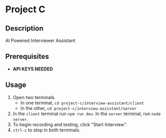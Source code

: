 # Project C

## Description
AI Powered Interviewer Assistant

## Prerequisites
- **API KEYS NEEDED**

## Usage
1. Open two terminals.
    - In one terminal, `cd project-c/interview-assistant/client`
    - In the other, `cd project-c/interview-assistant/server`
2. In the `client` terminal run `npm run dev`. In the `server` terminal, run `node server`.
3. To begin recording and testing, click "Start Interview".
4. `ctrl-c` to stop in both terminals.

